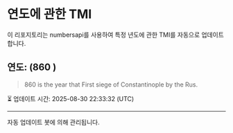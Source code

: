 
# 연도에 관한 TMI

이 리포지토리는 numbersapi를 사용하여 특정 년도에 관한 TMI를 자동으로 업데이트합니다.

## 연도: (860 )
> 860 is the year that First siege of Constantinople by the Rus.

⏳ 업데이트 시간: 2025-08-30 22:33:32 (UTC)

---
자동 업데이트 봇에 의해 관리됩니다.
